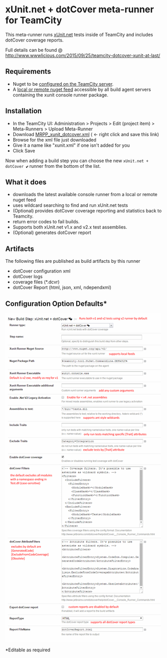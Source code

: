 xUnit.net + dotCover meta-runner for TeamCity
==================================

This meta-runner runs [xUnit.net](https://github.com/xunit/xunit) tests inside of TeamCity and includes dotCover coverage reports.

Full details can be found @
http://www.wwwlicious.com/2015/09/25/teamcity-dotcover-xunit-at-last/ 

Requirements
------------

* Nuget to be [configured on the TeamCity server](https://confluence.jetbrains.com/display/TCD9/NuGet).
* A [local or remote nuget feed](https://docs.nuget.org/create/hosting-your-own-nuget-feeds) accessible by all build agent servers containing the xunit console runner package.
 
Installation
------------

* In the TeamCity UI: Administration > Projects > Edit (project item) > Meta-Runners > Upload Meta-Runner
* Download [MRPP_xunit_dotcover.xml](https://raw.githubusercontent.com/JetBrains/meta-runner-power-pack/master/xUnit.net-dotCover/MRPP_xunit_dotcover.xml) ( <- right click and save this link)
* Browse for the xml file just downloaded
* Give it a name like "xunit.xml" if one isn't added for you
* Click Save

Now when adding a build step you can choose the new `xUnit.net + dotCover 💕` runner from the bottom of the list.

What it does
------------
 
* downloads the latest available console runner from a local or remote nuget feed
* uses wildcard searching to find and run xUnit.net tests
* (Optional) provides dotCover coverage reporting and statistics back to Teamcity.
* return error codes to fail builds.
* Supports both xUnit.net v1.x and v2.x test assemblies.
* (Optional) generates dotCover report

Artifacts
---------

The following files are published as build artifacts by this runner

* dotCover configuration xml
* dotCover logs
* coverage files (*.dcvr)
* dotCover Report (html, json, xml, ndependxml)

Configuration Option Defaults*
-----------------------------

![Runner configuration in TeamCity](images/TeamCity_xunit_dotcover_runner_config.png)

*Editable as required

